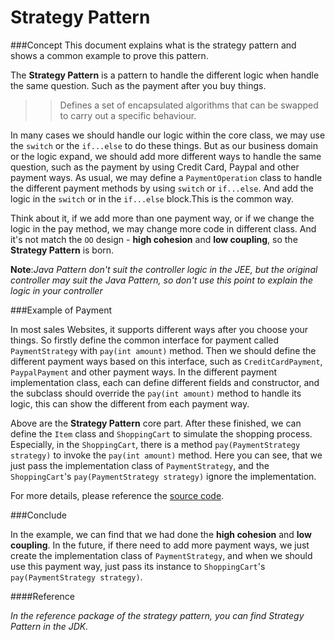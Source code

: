 Strategy Pattern
===================

###Concept
This document explains what is the strategy pattern and shows a common example to prove this pattern.

The **Strategy Pattern** is a pattern to handle the different logic when handle the same question. Such as the payment after you buy things.

>>Defines a set of encapsulated algorithms that can be swapped to carry out a specific behaviour.

In many cases we should handle our logic within the core class, we may use the `switch` or the `if...else` to do these things. But as our business domain or the logic expand, we should add more different ways to handle the same question, such as the payment by using Credit Card, Paypal and other payment ways. As usual, we may define a `PaymentOperation` class to handle the different payment methods by using `switch` or `if...else`. And add the logic in the `switch` or in the `if...else` block.This is the common way.

Think about it, if we add more than one payment way, or if we change the logic in the pay method, we may change more code in different class. And it's not match the `OO` design - **high cohesion** and **low coupling**, so the **Strategy Pattern** is born.

**Note**:*Java Pattern don't suit the controller logic in the JEE, but the original controller may suit the Java Pattern, so don't use this point to explain the logic in your controller*

###Example of Payment

In most sales Websites, it supports different ways after you choose your things. So firstly define the common interface for payment called `PaymentStrategy` with `pay(int amount)` method. Then we should define the different payment ways based on this interface, such as `CreditCardPayment`, `PaypalPayment` and other payment ways. In the different payment implementation class, each can define different fields and constructor, and the subclass should override the `pay(int amount)` method to handle its logic, this can show the different from each payment way.

Above are the **Strategy Pattern** core part. After these finished, we can define the `Item` class and `ShoppingCart` to simulate the shopping process. Especially, in the `ShoppingCart`, there is a method `pay(PaymentStrategy strategy)` to invoke the `pay(int amount)` method. Here you can see, that we just pass the implementation class of `PaymentStrategy`, and the `ShoppingCart`'s `pay(PaymentStrategy strategy)` ignore the implementation.

For more details, please reference the [source code](https://github.com/sgyyz/java-pattern-demo/tree/master/java-pattern-demo).

###Conclude

In the example, we can find that we had done the **high cohesion** and **low coupling**. In the future, if there need to add more payment ways, we just create the implementation class of `PaymentStrategy`, and when we should use this payment way, just pass its instance to `ShoppingCart`'s `pay(PaymentStrategy strategy)`.

####Reference

*In the reference package of the strategy pattern, you can find Strategy Pattern in the JDK.*
